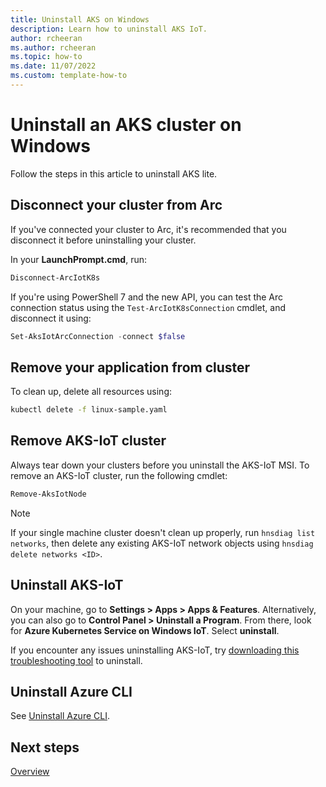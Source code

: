 ```yaml
---
title: Uninstall AKS on Windows
description: Learn how to uninstall AKS IoT. 
author: rcheeran
ms.author: rcheeran
ms.topic: how-to
ms.date: 11/07/2022
ms.custom: template-how-to
---
```


# Uninstall an AKS cluster on Windows

Follow the steps in this article to uninstall AKS lite.

## Disconnect your cluster from Arc

If you've connected your cluster to Arc, it's recommended that you disconnect it before uninstalling your cluster.

In your **LaunchPrompt.cmd**, run:

```powershell
Disconnect-ArcIotK8s
```

If you're using PowerShell 7 and the new API, you can test the Arc connection status using the `Test-ArcIotK8sConnection` cmdlet, and disconnect it using:

```powershell
Set-AksIotArcConnection -connect $false
```

## Remove your application from cluster

To clean up, delete all resources using:

```bash
kubectl delete -f linux-sample.yaml
```

## Remove AKS-IoT cluster

Always tear down your clusters before you uninstall the AKS-IoT MSI. To remove an AKS-IoT cluster, run the following cmdlet:

```powershell
Remove-AksIotNode
```

> [!NOTE]
> If your single machine cluster doesn't clean up properly, run `hnsdiag list networks`, then delete any existing AKS-IoT network objects using `hnsdiag delete networks <ID>`.

## Uninstall AKS-IoT

On your machine, go to **Settings > Apps > Apps & Features**. Alternatively, you can also go to **Control Panel > Uninstall a Program**. From there, look for **Azure Kubernetes Service on Windows IoT**. Select **uninstall**.

If you encounter any issues uninstalling AKS-IoT, try [downloading this troubleshooting tool](https://support.microsoft.com/topic/fix-problems-that-block-programs-from-being-installed-or-removed-cca7d1b6-65a9-3d98-426b-e9f927e1eb4d) to uninstall.

## Uninstall Azure CLI

See [Uninstall Azure CLI](/cli/azure/install-azure-cli-windows&tabs=azure-powershell#uninstall).

## Next steps

[Overview](aks-lite-overview.md)

